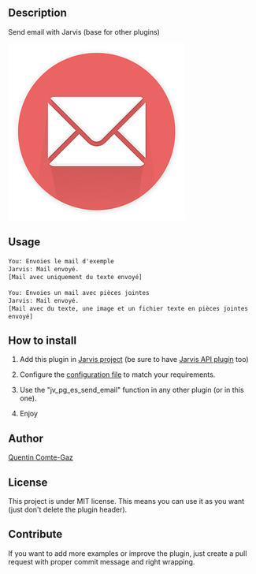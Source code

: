 ## Description
Send email with Jarvis (base for other plugins)

<img src="https://raw.githubusercontent.com/QuentinCG/jarvis-email-sender/master/presentation.png">


## Usage
```
You: Envoies le mail d'exemple
Jarvis: Mail envoyé.
[Mail avec uniquement du texte envoyé]

You: Envoies un mail avec pièces jointes
Jarvis: Mail envoyé.
[Mail avec du texte, une image et un fichier texte en pièces jointes envoyé]
```


## How to install

1) Add this plugin in <a target="_blank" href="http://domotiquefacile.fr/jarvis/content/plugins">Jarvis project</a> (be sure to have <a target="_blank" href="https://github.com/alexylem/jarvis-api">Jarvis API plugin</a> too)

2) Configure the <a target="_blank" href="https://github.com/QuentinCG/jarvis-email-sender/blob/master/config.sh">configuration file</a> to match your requirements.

3) Use the "jv_pg_es_send_email" function in any other plugin (or in this one).

4) Enjoy


## Author
[Quentin Comte-Gaz](http://quentin.comte-gaz.com/)


## License

This project is under MIT license. This means you can use it as you want (just don't delete the plugin header).


## Contribute

If you want to add more examples or improve the plugin, just create a pull request with proper commit message and right wrapping.
